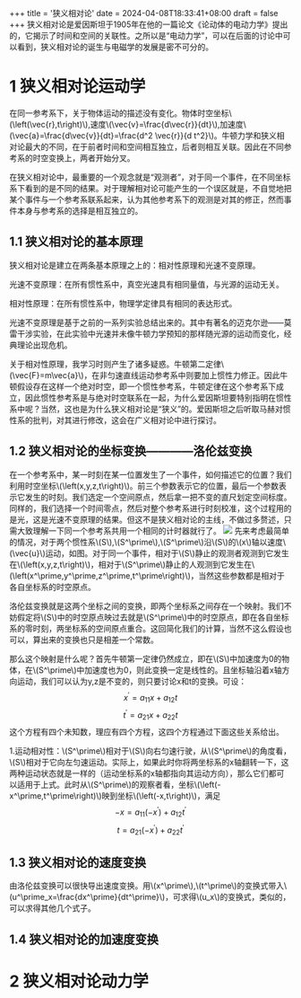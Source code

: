 +++
title = '狭义相对论'
date = 2024-04-08T18:33:41+08:00
draft = false
+++
狭义相对论是爱因斯坦于1905年在他的一篇论文《论动体的电动力学》提出的，它揭示了时间和空间的关联性。之所以是“电动力学”，可以在后面的讨论中可以看到，狭义相对论的诞生与电磁学的发展是密不可分的。
# 1 狭义相对论运动学
在同一参考系下，关于物体运动的描述没有变化。物体时空坐标\\(\left(\vec{r},t\right)\\),速度\\(\vec{v}=\frac{d\vec{r}}{dt}\\),加速度\\(\vec{a}=\frac{d\vec{v}}{dt}=\frac{d^2 \vec{r}}{d t^2}\\)。牛顿力学和狭义相对论最大的不同，在于前者时间和空间相互独立，后者则相互关联。因此在不同参考系的时空变换上，两者开始分叉。

在狭义相对论中，最重要的一个观念就是“观测者”，对于同一个事件，在不同坐标系下看到的是不同的结果。对于理解相对论可能产生的一个误区就是，不自觉地把某个事件与一个参考系联系起来，认为其他参考系下的观测是对其的修正，然而事件本身与参考系的选择是相互独立的。
## 1.1 狭义相对论的基本原理
狭义相对论是建立在两条基本原理之上的：相对性原理和光速不变原理。

光速不变原理：在所有惯性系中，真空光速具有相同量值，与光源的运动无关。

相对性原理：在所有惯性系中，物理学定律具有相同的表达形式。

光速不变原理是基于之前的一系列实验总结出来的。其中有著名的迈克尔逊——莫雷干涉实验，在此实验中光速并未像牛顿力学预知的那样随光源的运动而变化，经典理论出现危机。

关于相对性原理，我学习时则产生了诸多疑惑。牛顿第二定律\\(\vec{F}=m\vec{a}\\)，在非匀速直线运动参考系中则要加上惯性力修正。因此牛顿假设存在这样一个绝对时空，即一个惯性参考系，牛顿定律在这个参考系下成立，因此惯性参考系是与绝对时空联系在一起，为什么爱因斯坦要特别指明在惯性系中呢？当然，这也是为什么狭义相对论是“狭义”的。爱因斯坦之后听取马赫对惯性系的批判，对其进行修改，这会在广义相对论中进行探讨。

## 1.2 狭义相对论的坐标变换————洛伦兹变换
在一个参考系中，某一时刻在某一位置发生了一个事件，如何描述它的位置？我们利用时空坐标\\(\left(x,y,z,t\right)\\)。前三个参数表示它的位置，最后一个参数表示它发生的时刻。我们选定一个空间原点，然后拿一把不变的直尺划定空间标度。同样的，我们选择一个时间零点，然后对整个参考系进行时刻校准，这个过程用的是光，这是光速不变原理的结果。但这不是狭义相对论的主线，不做过多赘述，只需大致理解一下同一个参考系共用一个相同的计时器就行了。
![](/images/洛伦兹变换.webp)
先来考虑最简单的情况，对于两个惯性系\\(S\\),\\(S^\prime\\),\\(S^\prime\\)沿\\(S\\)的\\(x\\)轴以速度\\(\vec{u}\\)运动，如图。对于同一个事件，相对于\\(S\\)静止的观测者观测到它发生在\\(\left(x,y,z,t\right)\\)，相对于\\(S^\prime\\)静止的人观测到它发生在\\(\left(x^\prime,y^\prime,z^\prime,t^\prime\right)\\)，当然这些参数都是相对于各自坐标系的时空原点。

洛伦兹变换就是这两个坐标之间的变换，即两个坐标系之间存在一个映射。我们不妨假定将\\(S\\)中的时空原点映过去就是\\(S^\prime\\)中的时空原点，即在各自坐标系的零时刻，两坐标系的空间原点重合。这回简化我们的计算，当然不这么假设也可以，算出来的变换也只是相差一个常数。

那么这个映射是什么呢？首先牛顿第一定律仍然成立，即在\\(S\\)中加速度为0的物体，在\\(S^\prime\\)中加速度也为0，则此变换一定是线性的。且坐标轴沿着x轴方向运动，我们可以认为y,z是不变的，则只要讨论x和t的变换。可设：
$$x^\prime=a_{11}x+a_{12}t$$
$$t^\prime=a_{21}x+a_{22}t$$
这个方程有四个未知数，理应有四个方程，这四个方程通过下面这些关系给出。

1.运动相对性：\\(S^\prime\\)相对于\\(S\\)向右匀速行驶，从\\(S^\prime\\)的角度看，\\(S\\)相对于它向左匀速运动。实际上，如果此时你将两坐标系的x轴翻转一下，这两种运动状态就是一样的（运动坐标系的x轴都指向其运动方向），那么它们都可以适用于上式。此时从\\(S^\prime\\)的观察者看，坐标\\(\left(-x^\prime,t^\prime\right)\\)映到坐标\\(\left(-x,t\right)\\)，满足
$$-x=a_{11}(-x^\prime)+a_{12}t^\prime$$
$$t=a_{21}(-x^\prime)+a_{22}t^\prime$$
## 1.3 狭义相对论的速度变换
由洛伦兹变换可以很快导出速度变换。用\\(x^\prime\\),\\(t^\prime\\)的变换式带入\\(u^\prime_x=\frac{dx^\prime}{dt^\prime}\\)，可求得\\(u_x\\)的变换式，类似的，可以求得其他几个式子。

## 1.4 狭义相对论的加速度变换
# 2 狭义相对论动力学
